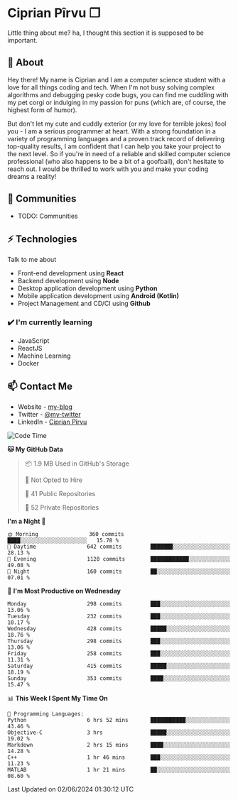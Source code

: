 # Ciprian Pîrvu ❐

Little thing about me? ha, I thought this section it is supposed to be important.

## 🧐 About

Hey there! My name is Ciprian and I am a computer science student with a love for all things coding and tech. When I'm not busy solving complex algorithms and debugging pesky code bugs, you can find me cuddling with my pet corgi or indulging in my passion for puns (which are, of course, the highest form of humor).

But don't let my cute and cuddly exterior (or my love for terrible jokes) fool you - I am a serious programmer at heart. With a strong foundation in a variety of programming languages and a proven track record of delivering top-quality results, I am confident that I can help you take your project to the next level. So if you're in need of a reliable and skilled computer science professional (who also happens to be a bit of a goofball), don't hesitate to reach out. I would be thrilled to work with you and make your coding dreams a reality!

## 👯 Communities

-   TODO: Communities

## ⚡ Technologies

Talk to me about

-   Front-end development using **React**
-   Backend development using **Node**
-   Desktop application development using **Python**
-   Mobile application development using **Android (Kotlin)**
-   Project Management and CD/CI using **Github**

### ✔️ I'm currently learning

-   JavaScript
-   ReactJS
-   Machine Learning
-   Docker

## 📫 Contact Me

-   Website - [my-blog]()
-   Twitter - [@my-twitter]()
-   LinkedIn - [Ciprian Pîrvu](https://www.linkedin.com/in/p%C3%AErvu-ciprian-cristian-4415991b1/)

<!--START_SECTION:waka-->
![Code Time](http://img.shields.io/badge/Code%20Time-2%2C082%20hrs%2046%20mins-blue)

**🐱 My GitHub Data** 

> 📦 1.9 MB Used in GitHub's Storage 
 > 
> 🚫 Not Opted to Hire
 > 
> 📜 41 Public Repositories 
 > 
> 🔑 52 Private Repositories 
 > 
**I'm a Night 🦉** 

```text
🌞 Morning                360 commits         ████░░░░░░░░░░░░░░░░░░░░░   15.78 % 
🌆 Daytime                642 commits         ███████░░░░░░░░░░░░░░░░░░   28.13 % 
🌃 Evening                1120 commits        ████████████░░░░░░░░░░░░░   49.08 % 
🌙 Night                  160 commits         ██░░░░░░░░░░░░░░░░░░░░░░░   07.01 % 
```
📅 **I'm Most Productive on Wednesday** 

```text
Monday                   298 commits         ███░░░░░░░░░░░░░░░░░░░░░░   13.06 % 
Tuesday                  232 commits         ███░░░░░░░░░░░░░░░░░░░░░░   10.17 % 
Wednesday                428 commits         █████░░░░░░░░░░░░░░░░░░░░   18.76 % 
Thursday                 298 commits         ███░░░░░░░░░░░░░░░░░░░░░░   13.06 % 
Friday                   258 commits         ███░░░░░░░░░░░░░░░░░░░░░░   11.31 % 
Saturday                 415 commits         █████░░░░░░░░░░░░░░░░░░░░   18.19 % 
Sunday                   353 commits         ████░░░░░░░░░░░░░░░░░░░░░   15.47 % 
```


📊 **This Week I Spent My Time On** 

```text
💬 Programming Languages: 
Python                   6 hrs 52 mins       ███████████░░░░░░░░░░░░░░   43.46 % 
Objective-C              3 hrs               █████░░░░░░░░░░░░░░░░░░░░   19.02 % 
Markdown                 2 hrs 15 mins       ████░░░░░░░░░░░░░░░░░░░░░   14.28 % 
C++                      1 hr 46 mins        ███░░░░░░░░░░░░░░░░░░░░░░   11.23 % 
MATLAB                   1 hr 21 mins        ██░░░░░░░░░░░░░░░░░░░░░░░   08.60 % 
```


 Last Updated on 02/06/2024 01:30:12 UTC
<!--END_SECTION:waka-->
